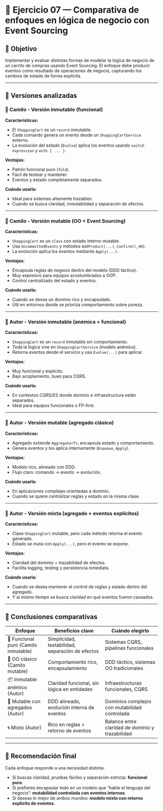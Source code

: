 # 🧪 Ejercicio 07 — Comparativa de enfoques en lógica de negocio con Event Sourcing

## 🎯 Objetivo

Implementar y evaluar distintas formas de modelar la lógica de negocio de un carrito de compras usando Event Sourcing. El enfoque debe producir eventos como resultado de operaciones de negocio, capturando los cambios de estado de forma explícita.

---

## 🧩 Versiones analizadas

### 🔷 Camilo - Versión inmutable (funcional)

**Características:**
- El `ShoppingCart` es un `record` inmutable.
- Cada comando genera un evento desde un `ShoppingCartService` externo.
- La evolución del estado (`Evolve`) aplica los eventos usando `switch expression` y `with { ... }`.

**Ventajas:**
- Patrón funcional puro (`fold`).
- Fácil de testear y mantener.
- Eventos y estado completamente separados.

**Cuándo usarla:**
- Ideal para sistemas altamente trazables.
- Cuando se busca claridad, inmutabilidad y separación de efectos.

---

### 🔷 Camilo - Versión mutable (OO + Event Sourcing)

**Características:**
- `ShoppingCart` es un `class` con estado interno mutable.
- Usa `UncommittedEvents` y métodos `AddProduct(...)`, `Confirm()`, etc.
- La evolución aplica los eventos mediante `Apply(...)`.

**Ventajas:**
- Encapsula reglas de negocio dentro del modelo (DDD táctico).
- Muy expresivo para equipos acostumbrados a OOP.
- Control centralizado del estado y eventos.

**Cuándo usarla:**
- Cuando se desea un dominio rico y encapsulado.
- Útil en entornos donde se prioriza comportamiento sobre pureza.

---

### 🔷 Autor - Versión inmutable (anémica + funcional)

**Características:**
- `ShoppingCart` es un `record` inmutable sin comportamiento.
- Toda la lógica vive en `ShoppingCartService` (modelo anémico).
- Retorna eventos desde el servicio y usa `Evolve(...)` para aplicar.

**Ventajas:**
- Muy funcional y explícito.
- Bajo acoplamiento, buen para CQRS.

**Cuándo usarla:**
- En contextos CQRS/ES donde dominio e infraestructura están separados.
- Ideal para equipos funcionales o FP-first.

---

### 🔷 Autor - Versión mutable (agregado clásico)

**Características:**
- Agregado extiende `Aggregate<T>`, encapsula estado y comportamiento.
- Genera eventos y los aplica internamente (`Enqueue`, `Apply`).

**Ventajas:**
- Modelo rico, alineado con DDD.
- Flujo claro: comando → evento → evolución.

**Cuándo usarla:**
- En aplicaciones complejas orientadas a dominio.
- Cuando se quiere centralizar reglas y estado en la misma clase.

---

### 🔷 Autor - Versión mixta (agregado + eventos explícitos)

**Características:**
- Clase `ShoppingCart` mutable, pero cada método retorna el evento generado.
- Estado se muta con `Apply(...)`, pero el evento se expone.

**Ventajas:**
- Claridad del dominio + trazabilidad de efectos.
- Facilita logging, testing y persistencia inmediata.

**Cuándo usarla:**
- Cuando se desea mantener el control de reglas y estado dentro del agregado.
- Y al mismo tiempo se busca claridad en qué eventos fueron causados.

---

## 🧾 Conclusiones comparativas

| Enfoque | Beneficios clave | Cuándo elegirlo |
|--------|------------------|------------------|
| 🧠 Funcional puro (Camilo inmutable) | Simplicidad, testabilidad, separación de efectos | Sistemas CQRS, pipelines funcionales |
| 🧱 OO clásico (Camilo mutable) | Comportamiento rico, encapsulamiento | DDD táctico, sistemas OO tradicionales |
| 📦 Inmutable anémico (Autor) | Claridad funcional, sin lógica en entidades | Infraestructuras funcionales, CQRS |
| 🔄 Mutable con agregados (Autor) | DDD alineado, evolución interna de eventos | Dominios complejos con mutabilidad controlada |
| 🌀 Mixto (Autor) | Rico en reglas + retorno de eventos | Balance entre claridad de dominio y trazabilidad |

---

## 📘 Recomendación final

Cada enfoque responde a una necesidad distinta:

- Si buscas claridad, pruebas fáciles y separación estricta: **funcional puro**.
- Si prefieres encapsular todo en un modelo que “hable el lenguaje del negocio”: **mutabilidad controlada con eventos internos**.
- Si deseas lo mejor de ambos mundos: **modelo mixto con retorno explícito de eventos**.